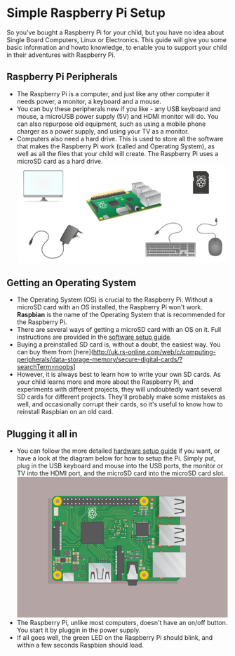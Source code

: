 # Simple Raspberry Pi Setup

So you've bought a Raspberry Pi for your child, but you have no idea about Single Board Computers, Linux or Electronics. This guide will give you some basic information and howto knowledge, to enable you to support your child in their adventures with Raspberry Pi.

## Raspberry Pi Peripherals
- The Raspberry Pi is a computer, and just like any other computer it needs power, a monitor, a keyboard and a mouse.
- You can buy these peripherals new if you like - any USB keyboard and mouse, a microUSB power supply (5V) and HDMI monitor will do. You can also repurpose old equipment, such as using a mobile phone charger as a power supply, and using your TV as a monitor.
- Computers also need a hard drive. This is used to store all the software that makes the Raspberry Pi work (called and Operating System), as well as all the files that your child will create. The Raspberry Pi uses a microSD card as a hard drive.
![](images/all-the-things.png)

## Getting an Operating System
- The Operating System (OS) is crucial to the Raspberry Pi. Without a microSD card with an OS installed, the Raspberry Pi won't work. **Raspbian** is the name of the Operating System that is recommended for the Raspberry Pi.
- There are several ways of getting a microSD card with an OS on it. Full instructions are provided in the [software setup guide](https://www.raspberrypi.org/learning/help-software-guide).
- Buying a preinstalled SD card is, without a doubt, the easiest way. You can buy them from [here](http://uk.rs-online.com/web/c/computing-peripherals/data-storage-memory/secure-digital-cards/?searchTerm=noobs]
- However, it is always best to learn how to write your own SD cards. As your child learns more and more about the Raspberry Pi, and experiments with different projects, they will undoubtedly want several SD cards for different projects. They'll probably make some mistakes as well, and occasionally corrupt their cards, so it's useful to know how to reinstall Raspbian on an old card.

## Plugging it all in
- You can follow the more detailed [hardware setup guide](https://www.raspberrypi.org/learning/help-hardware-guide) if you want, or have a look at the diagram below for how to setup the Pi. Simply put, plug in the USB keyboard and mouse into the USB ports, the monitor or TV into the HDMI port, and the microSD card into the microSD card slot.
![](images/plug-in.gif)
- The Raspberry Pi, unlike most computers, doesn't have an on/off button. You start it by pluggin in the power supply.
- If all goes well, the green LED on the Raspberry Pi should blink, and within a few seconds Raspbian should load.
